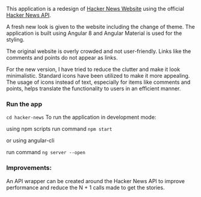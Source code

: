 This application is a redesign of [Hacker News Website](https://news.ycombinator.com/) using the official [Hacker News API](https://github.com/HackerNews/API).

A fresh new look is given to the website including the change of theme.
The application is built using Angular 8 and Angular Material is used for the styling.

The original website is overly crowded and not user-friendly. Links like the comments and points do not appear as links.

For the new version, I have tried to reduce the clutter and make it look minimalistic. Standard icons have been utilized to make it more appealing. The usage of icons instead of text, especially for items like comments and points, helps translate the functionality to users in an efficient manner.

### Run the app

`cd hacker-news`
To run the application in development mode:

using npm scripts run command `npm start`

or using angular-cli

run command `ng server --open`

### Improvements:
An API wrapper can be created around the Hacker News API to improve performance and reduce the N + 1 calls made to get the stories.